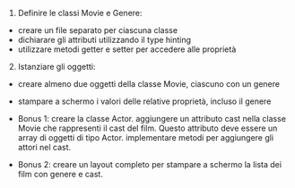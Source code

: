 1. Definire le classi Movie e Genere:
- creare un file separato per ciascuna classe
- dichiarare gli attributi utilizzando il type hinting
- utilizzare metodi getter e setter per accedere alle proprietà

2. Istanziare gli oggetti:
- creare almeno due oggetti della classe Movie, ciascuno con un genere
- stampare a schermo i valori delle relative proprietà, incluso il genere

- Bonus 1:
creare la classe Actor.
aggiungere un attributo cast nella classe Movie che rappresenti il cast del film. Questo attributo deve essere un array di oggetti di tipo Actor.
implementare metodi per aggiungere gli attori nel cast.

- Bonus 2:
creare un layout completo per stampare a schermo la lista dei film con genere e cast.